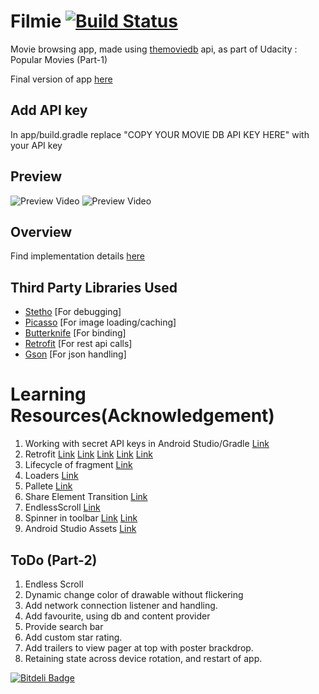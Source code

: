 # Filmie [![Build Status](https://travis-ci.org/amrendra18/udacity-p1.svg?branch=master)](https://travis-ci.org/amrendra18/udacity-p1)
Movie browsing app, made using [themoviedb](https://www.themoviedb.org/) api,
as part of Udacity : Popular Movies (Part-1)

Final version of app [here](https://github.com/amrendra18/udacity-p2)

## Add API key
In app/build.gradle replace "COPY YOUR MOVIE DB API KEY HERE" with your API key 


## Preview
![Preview Video](../master/preview/filmie1.gif)   ![Preview Video](../master/preview/filmie2.gif)

## Overview
Find implementation details [here](../master/Implementation.txt)

## Third Party Libraries Used

- [Stetho](https://github.com/facebook/stetho) [For debugging]
- [Picasso](http://square.github.io/picasso/) [For image loading/caching]
- [Butterknife](http://jakewharton.github.io/butterknife/) [For binding]
- [Retrofit](http://square.github.io/retrofit/) [For rest api calls]
- [Gson](http://mvnrepository.com/artifact/com.squareup.retrofit/converter-gson/2.0.0-beta1) [For json handling]

# Learning Resources(Acknowledgement)

1. Working with secret API keys in Android Studio/Gradle 
[Link](http://www.rainbowbreeze.it/environmental-variables-api-key-and-secret-buildconfig-and-android-studio/
)
2. Retrofit
[Link](http://square.github.io/retrofit/)
[Link](http://www.vogella.com/tutorials/Retrofit/article.html)
[Link](https://bekk.github.io/android101/pages/retrofit.html)
[Link](http://blog.robinchutaux.com/blog/a-smart-way-to-use-retrofit/)
[Link](https://guides.codepath.com/android/Consuming-APIs-with-Retrofit)
3. Lifecycle of fragment 
[Link](http://www.javacodegeeks.com/2013/06/android-fragment-lifecycle-multiple-screen-support.html)
4. Loaders
[Link](http://www.androiddesignpatterns.com/2012/08/implementing-loaders.html)
5. Pallete
[Link](https://github.com/codepath/android_guides/wiki/Dynamic-Color-using-Palettes)
6. Share Element Transition
[Link](https://github.com/codepath/android_guides/wiki/Shared-Element-Activity-Transition)
7. EndlessScroll
[Link](https://github.com/codepath/android_guides/wiki/Endless-Scrolling-with-AdapterViews-and-RecyclerView)
8. Spinner in toolbar
[Link](http://android-pratap.blogspot.in/2015/01/spinner-in-toolbar-example-in-android.html)
[Link](https://dabx.io/2015/01/02/material-design-spinner-toolbar-style-fix/)
9. Android Studio Assets
[Link](https://romannurik.github.io/AndroidAssetStudio/index.html)

## ToDo (Part-2)
1. Endless Scroll
2. Dynamic change color of drawable without flickering
3. Add network connection listener and handling.
4. Add favourite, using db and content provider
5. Provide search bar
6. Add custom star rating.
7. Add trailers to view pager at top with poster brackdrop.
8. Retaining state across device rotation, and restart of app.


[![Bitdeli Badge](https://d2weczhvl823v0.cloudfront.net/amrendra18/udacity-p1/trend.png)](https://bitdeli.com/free "Bitdeli Badge")


